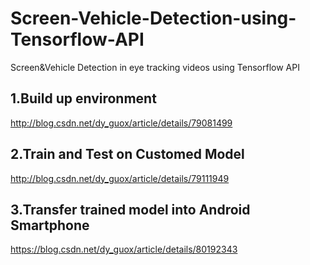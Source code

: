 # Screen-Vehicle-Detection-using-Tensorflow-API
Screen&amp;Vehicle Detection in eye tracking videos using Tensorflow API



## 1.Build up environment 
http://blog.csdn.net/dy_guox/article/details/79081499

## 2.Train and Test on Customed Model
http://blog.csdn.net/dy_guox/article/details/79111949

## 3.Transfer trained model into Android Smartphone
https://blog.csdn.net/dy_guox/article/details/80192343

